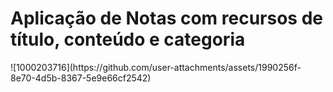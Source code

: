 <h1>Aplicação de Notas com recursos de título, conteúdo e categoria</h1>
![1000203716](https://github.com/user-attachments/assets/1990256f-8e70-4d5b-8367-5e9e66cf2542)
